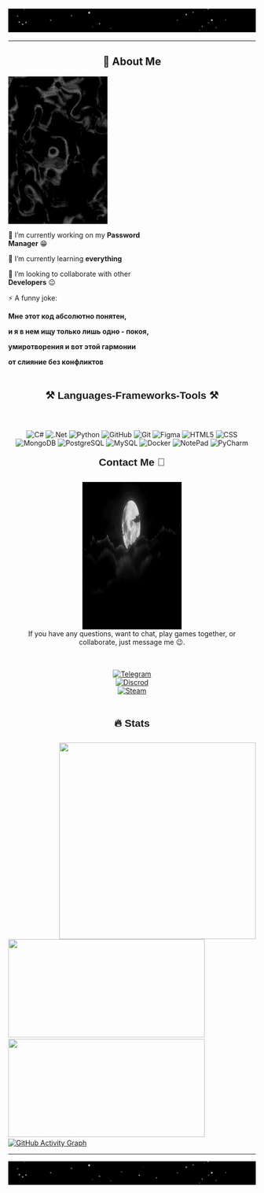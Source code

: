 <!-- Head --------------------------------------------------------------------------------- -->
<div>
    
![Hi, there](https://github.com/wvvay/wvvay/blob/main/GifAnimation/Hi%2C%20there.webp)
<hr>

</div>

<!-- About Me--------------------------------------------------------------------------------- -->

<div align="left">
<h2 align="center">🚀 About Me</h2>
  <div align= "right" style="display: inline-block; vertical-align: top; max-width: 40%;">
    <img src="https://github.com/wvvay/wvvay/blob/main/GifAnimation/water.webp" alt="GIF" align="right" style="width: 450px; height: 300px;">
  </div>
    
  <div style="display: inline-block; vertical-align: top; max-width: 60%;">
    <p>🔭 I’m currently working on my <strong>Password Manager</strong> 😁</p>
    <p>🌱 I’m currently learning <strong>everything</strong></p>
    <p>👯 I’m looking to collaborate with other <strong>Developers</strong> 😉</p>
    <p>⚡ A funny joke:</p>
    <p><strong>Мне этот код абсолютно понятен,</strong></p>
    <p><strong>и я в нем ищу только лишь одно - покоя,</strong></p>
    <p><strong>умиротворения и вот этой гармонии</strong></p>
    <p><strong>от слияние без конфликтов</strong></p>
    <h2>
  </div>
    
</div>

<!-- Tools --------------------------------------------------------------------------------- -->

<p>
<h2 align="center" style="position: relative; top: -10px; font-family: 'Arial', sans-serif;">⚒️ Languages-Frameworks-Tools ⚒️</h2>
</p>
<br>
<div align="center">

![C#](https://img.shields.io/badge/-C%23-090909?style=for-the-badge&logo=C&logoColor=800080)
![.Net](https://img.shields.io/badge/-ASP.NETCORE-090909?style=for-the-badge&logo=.net&logoColor=E5D3FF)
![Python](https://img.shields.io/badge/-Python-090909?style=for-the-badge&logo=python&logoColor=097CDB)
![GitHub](https://img.shields.io/badge/-GitHub-090909?style=for-the-badge&logo=GitHub&logoColor=f5f5f5)
![Git](https://img.shields.io/badge/-Git-090909?style=for-the-badge&logo=Git&logoColor=ffa500)
![Figma](https://img.shields.io/badge/-Figma-090909?style=for-the-badge&logo=figma&logoColor=ffff00)
![HTML5](https://img.shields.io/badge/-HTML5-090909?style=for-the-badge&logo=html5&logoColor=ff0000)
![CSS](https://img.shields.io/badge/-CSS-090909?style=for-the-badge&logo=css3&logoColor=6296CC)
![MongoDB](https://img.shields.io/badge/-MongoDB-090909?style=for-the-badge&logo=mongodb&logoColor=008000)
![PostgreSQL](https://img.shields.io/badge/-PostgreSQL-090909?style=for-the-badge&logo=postgresql&logoColor=6296CC)
![MySQL](https://img.shields.io/badge/-MySQL-090909?style=for-the-badge&logo=mysql&logoColor=6296CC)
![Docker](https://img.shields.io/badge/-Docker-090909?style=for-the-badge&logo=docker&logoColor=6296CC)
![NotePad](https://img.shields.io/badge/-NotePad%2B%2B-090909?style=for-the-badge&logo=notepadplusplus&logoColor=008000)
![PyCharm](https://img.shields.io/badge/-Pycharm-090909?style=for-the-badge&logo=pycharm&logoColor=ff00ff)

<h2>
</div>

<!-- Contact me--------------------------------------------------------------------------------- -->


<div>
<p>
<h2 align="center" style="position: relative; top: -10px; font-family: 'Arial', sans-serif;">Contact Me 🤝</h2>
</p>

<div align="center">
  <div align= "right" style="display: inline-block; vertical-align: top; max-width: 40%;">
    <img src="https://github.com/wvvay/wvvay/blob/main/GifAnimation/moon.webp" alt="GIF" align="left" width="550" height="300";">
  </div>
<br>
If you have any questions, want to chat, play games together, or collaborate, just message me 😉.
<br><br><br>
<p align="center">
    <a href="https://t.me/EasyVVay">
        <img src="https://img.shields.io/badge/telegram-090909?style=for-the-badge&logo=telegram&logoColor=white" alt="Telegram" width="150" />
    </a>
    <br>
    <a href="https://discordapp.com/users/426739856157179905">
        <img src="https://img.shields.io/badge/discord-090909?style=for-the-badge&logo=discord&logoColor=white" alt="Discrod" width="150" />
    </a>
    <br>
    <a href="https://steamcommunity.com/profiles/76561198925537436">
        <img src="https://img.shields.io/badge/steam-090909?style=for-the-badge&logo=steam&logoColor=white" alt="Steam" width="150" />
    </a>
    <br><br>
</p>

</div>

<!-- Stats --------------------------------------------------------------------------------- -->
<div>   
<h1>
<p>
<h2 align="center" style="position: relative; top: -10px; font-family: 'Arial', sans-serif;">🔥 Stats</h2>
</p>
<div>

<a href="https://github.com/wvvay">
<img width="400px" height="400px" align="right" src="https://github-readme-stats.anuraghazra1.vercel.app/api/top-langs/?username=wvvay&theme=highcontrast&hide_border=true&no-bg=true&no-frame=true&langs_count=5">
</a>

<a href="https://github.com/wvvay">
<img width="400px" height="200px" src="https://github-readme-stats.vercel.app/api?username=wvvay&theme=highcontrast&title_color=ffffff&hide_border=true&show_icons=true&show_owner=false">
</a>
        
<a href="https://github.com/wvvay">
<img width="400px" height="200px" src="http://github-readme-streak-stats.herokuapp.com/?user=wvvay&theme=highcontrast&date_format=M%20j%5B%2C%20Y%5D&ring=ffffff&fire=white&sideNums=white&currStreakLabel=white&hide_border=true">
 </a>

<a href="https://github.com/wvvay">
 <img src="https://github-readme-activity-graph.vercel.app/graph?username=wvvay&theme=high-contrast&hide_border=true" alt="GitHub Activity Graph" />
</a>


</div>

</a>
</div>

<!-- Snake--------------------------------------------------------------------------------- -->


<!-- --------------------------------------------------------------------------------- -->


<!-- --------------------------------------------------------------------------------- -->


<!-- footer --------------------------------------------------------------------------------- -->

<div>
<hr>
    
![Good Luck](https://github.com/wvvay/wvvay/blob/main/GifAnimation/Good%20Luck.webp)

</div>
<!-- --------------------------------------------------------------------------------- -->
